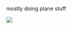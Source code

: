 mostly doing plane stuff

![](https://github-readme-stats.vercel.app/api/top-langs/?username=pierr3&theme=one_dark_pro&hide_border=false&include_all_commits=true&count_private=true&layout=compact)
